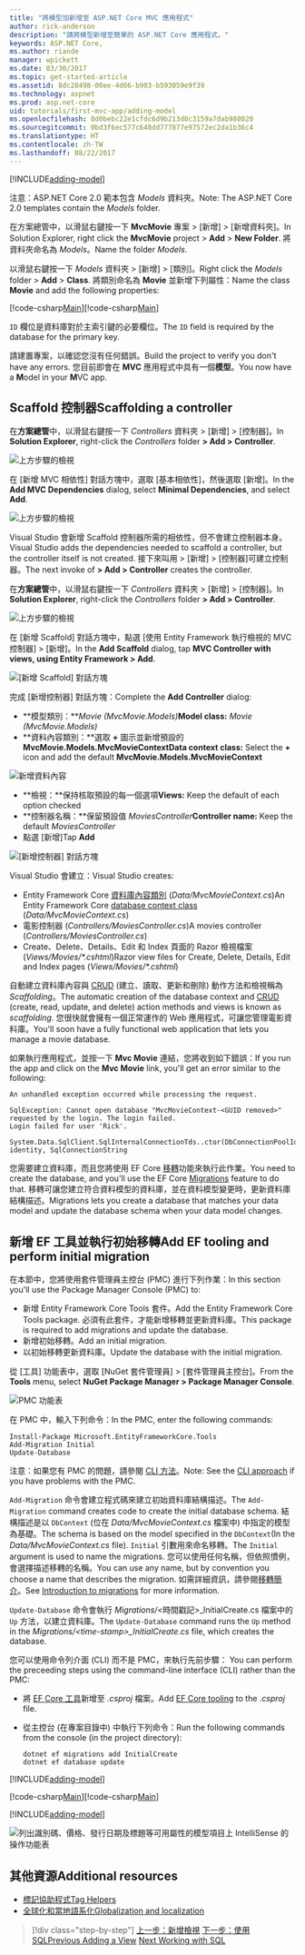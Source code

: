 ```yaml
---
title: "將模型加新增至 ASP.NET Core MVC 應用程式"
author: rick-anderson
description: "請將模型新增至簡單的 ASP.NET Core 應用程式。"
keywords: ASP.NET Core,
ms.author: riande
manager: wpickett
ms.date: 03/30/2017
ms.topic: get-started-article
ms.assetid: 8dc28498-00ee-4d66-b903-b593059e9f39
ms.technology: aspnet
ms.prod: asp.net-core
uid: tutorials/first-mvc-app/adding-model
ms.openlocfilehash: 8d0bebc22e1cfdc6d9b213d0c3159a7dab988020
ms.sourcegitcommit: 0bd3f6ec577c648dd777877e97572ec2da1b36c4
ms.translationtype: HT
ms.contentlocale: zh-TW
ms.lasthandoff: 08/22/2017
---
```

[!INCLUDE[adding-model](../../includes/mvc-intro/adding-model1.md)]

<span data-ttu-id="b1db3-104">注意：ASP.NET Core 2.0 範本包含 *Models* 資料夾。</span><span class="sxs-lookup"><span data-stu-id="b1db3-104">Note: The ASP.NET Core 2.0 templates contain the *Models* folder.</span></span>

<span data-ttu-id="b1db3-105">在方案總管中，以滑鼠右鍵按一下 **MvcMovie** 專案 > [新增] > [新增資料夾]。</span><span class="sxs-lookup"><span data-stu-id="b1db3-105">In Solution Explorer, right click the **MvcMovie** project > **Add** > **New Folder**.</span></span> <span data-ttu-id="b1db3-106">將資料夾命名為 *Models*。</span><span class="sxs-lookup"><span data-stu-id="b1db3-106">Name the folder *Models*.</span></span>

<span data-ttu-id="b1db3-107">以滑鼠右鍵按一下 *Models* 資料夾 > [新增] > [類別]。</span><span class="sxs-lookup"><span data-stu-id="b1db3-107">Right click the *Models* folder > **Add** > **Class**.</span></span> <span data-ttu-id="b1db3-108">將類別命名為 **Movie** 並新增下列屬性：</span><span class="sxs-lookup"><span data-stu-id="b1db3-108">Name the class **Movie** and add the following properties:</span></span>

<span data-ttu-id="b1db3-109">[!code-csharp[Main](../../tutorials/first-mvc-app/start-mvc/sample/MvcMovie/Models/MovieNoEF.cs?name=snippet_1)]</span><span class="sxs-lookup"><span data-stu-id="b1db3-109">[!code-csharp[Main](../../tutorials/first-mvc-app/start-mvc/sample/MvcMovie/Models/MovieNoEF.cs?name=snippet_1)]</span></span>

<span data-ttu-id="b1db3-110">`ID` 欄位是資料庫對於主索引鍵的必要欄位。</span><span class="sxs-lookup"><span data-stu-id="b1db3-110">The `ID` field is required by the database for the primary key.</span></span> 

<span data-ttu-id="b1db3-111">請建置專案，以確認您沒有任何錯誤。</span><span class="sxs-lookup"><span data-stu-id="b1db3-111">Build the project to verify you don't have any errors.</span></span> <span data-ttu-id="b1db3-112">您目前即會在 **MVC** 應用程式中具有一個**模型**。</span><span class="sxs-lookup"><span data-stu-id="b1db3-112">You now have a **M**odel in your **M**VC app.</span></span>

## <a name="scaffolding-a-controller"></a><span data-ttu-id="b1db3-113">Scaffold 控制器</span><span class="sxs-lookup"><span data-stu-id="b1db3-113">Scaffolding a controller</span></span>

<span data-ttu-id="b1db3-114">在**方案總管**中，以滑鼠右鍵按一下 *Controllers* 資料夾 > [新增] > [控制器]。</span><span class="sxs-lookup"><span data-stu-id="b1db3-114">In **Solution Explorer**, right-click the *Controllers* folder **> Add > Controller**.</span></span>

![上方步驟的檢視](adding-model/_static/add_controller.png)

<span data-ttu-id="b1db3-116">在 [新增 MVC 相依性] 對話方塊中，選取 [基本相依性]，然後選取 [新增]。</span><span class="sxs-lookup"><span data-stu-id="b1db3-116">In the **Add MVC Dependencies** dialog, select **Minimal Dependencies**, and select **Add**.</span></span>

![上方步驟的檢視](adding-model/_static/add_depend.png)

<span data-ttu-id="b1db3-118">Visual Studio 會新增 Scaffold 控制器所需的相依性，但不會建立控制器本身。</span><span class="sxs-lookup"><span data-stu-id="b1db3-118">Visual Studio adds the dependencies needed to scaffold a controller, but the controller itself is not created.</span></span> <span data-ttu-id="b1db3-119">接下來叫用 > [新增] > [控制器]可建立控制器。</span><span class="sxs-lookup"><span data-stu-id="b1db3-119">The next invoke of **> Add > Controller** creates the controller.</span></span> 

<span data-ttu-id="b1db3-120">在**方案總管**中，以滑鼠右鍵按一下 *Controllers* 資料夾 > [新增] > [控制器]。</span><span class="sxs-lookup"><span data-stu-id="b1db3-120">In **Solution Explorer**, right-click the *Controllers* folder **> Add > Controller**.</span></span>

![上方步驟的檢視](adding-model/_static/add_controller.png)

<span data-ttu-id="b1db3-122">在 [新增 Scaffold] 對話方塊中，點選 [使用 Entity Framework 執行檢視的 MVC 控制器] > [新增]。</span><span class="sxs-lookup"><span data-stu-id="b1db3-122">In the **Add Scaffold** dialog, tap **MVC Controller with views, using Entity Framework > Add**.</span></span>

![[新增 Scaffold] 對話方塊](adding-model/_static/add_scaffold2.png)

<span data-ttu-id="b1db3-124">完成 [新增控制器] 對話方塊：</span><span class="sxs-lookup"><span data-stu-id="b1db3-124">Complete the **Add Controller** dialog:</span></span>

* <span data-ttu-id="b1db3-125">**模型類別：***Movie (MvcMovie.Models)*</span><span class="sxs-lookup"><span data-stu-id="b1db3-125">**Model class:** *Movie (MvcMovie.Models)*</span></span>
* <span data-ttu-id="b1db3-126">**資料內容類別：**選取 **+** 圖示並新增預設的 **MvcMovie.Models.MvcMovieContext**</span><span class="sxs-lookup"><span data-stu-id="b1db3-126">**Data context class:** Select the **+** icon and add the default **MvcMovie.Models.MvcMovieContext**</span></span>

![新增資料內容](adding-model/_static/dc.png)

* <span data-ttu-id="b1db3-128">**檢視：**保持核取預設的每一個選項</span><span class="sxs-lookup"><span data-stu-id="b1db3-128">**Views:** Keep the default of each option checked</span></span>
* <span data-ttu-id="b1db3-129">**控制器名稱：**保留預設值 *MoviesController*</span><span class="sxs-lookup"><span data-stu-id="b1db3-129">**Controller name:** Keep the default *MoviesController*</span></span>
* <span data-ttu-id="b1db3-130">點選 [新增]</span><span class="sxs-lookup"><span data-stu-id="b1db3-130">Tap **Add**</span></span>

![[新增控制器] 對話方塊](adding-model/_static/add_controller2.png)

<span data-ttu-id="b1db3-132">Visual Studio 會建立：</span><span class="sxs-lookup"><span data-stu-id="b1db3-132">Visual Studio creates:</span></span>

* <span data-ttu-id="b1db3-133">Entity Framework Core [資料庫內容類別](xref:data/ef-mvc/intro#create-the-database-context) (*Data/MvcMovieContext.cs*)</span><span class="sxs-lookup"><span data-stu-id="b1db3-133">An Entity Framework Core [database context class](xref:data/ef-mvc/intro#create-the-database-context) (*Data/MvcMovieContext.cs*)</span></span>
* <span data-ttu-id="b1db3-134">電影控制器 (*Controllers/MoviesController.cs*)</span><span class="sxs-lookup"><span data-stu-id="b1db3-134">A movies controller (*Controllers/MoviesController.cs*)</span></span>
* <span data-ttu-id="b1db3-135">Create、Delete、Details、Edit 和 Index 頁面的 Razor 檢視檔案 (*Views/Movies/&ast;.cshtml*)</span><span class="sxs-lookup"><span data-stu-id="b1db3-135">Razor view files for Create, Delete, Details, Edit and Index pages (*Views/Movies/&ast;.cshtml*)</span></span>

<span data-ttu-id="b1db3-136">自動建立資料庫內容與 [CRUD](https://en.wikipedia.org/wiki/Create,_read,_update_and_delete) (建立、讀取、更新和刪除) 動作方法和檢視稱為 *Scaffolding*。</span><span class="sxs-lookup"><span data-stu-id="b1db3-136">The automatic creation of the database context and [CRUD](https://en.wikipedia.org/wiki/Create,_read,_update_and_delete) (create, read, update, and delete) action methods and views is known as *scaffolding*.</span></span> <span data-ttu-id="b1db3-137">您很快就會擁有一個正常運作的 Web 應用程式，可讓您管理電影資料庫。</span><span class="sxs-lookup"><span data-stu-id="b1db3-137">You'll soon have a fully functional web application that lets you manage a movie database.</span></span>

<span data-ttu-id="b1db3-138">如果執行應用程式，並按一下 **Mvc Movie** 連結，您將收到如下錯誤：</span><span class="sxs-lookup"><span data-stu-id="b1db3-138">If you run the app and click on the **Mvc Movie** link, you'll get an error similar to the following:</span></span>

```
An unhandled exception occurred while processing the request.

SqlException: Cannot open database "MvcMovieContext-<GUID removed>" requested by the login. The login failed.
Login failed for user 'Rick'.

System.Data.SqlClient.SqlInternalConnectionTds..ctor(DbConnectionPoolIdentity identity, SqlConnectionString 
```

<span data-ttu-id="b1db3-139">您需要建立資料庫，而且您將使用 EF Core [移轉](xref:data/ef-mvc/migrations)功能來執行此作業。</span><span class="sxs-lookup"><span data-stu-id="b1db3-139">You need to create the database, and you'll use the EF Core [Migrations](xref:data/ef-mvc/migrations) feature to do that.</span></span> <span data-ttu-id="b1db3-140">移轉可讓您建立符合資料模型的資料庫，並在資料模型變更時，更新資料庫結構描述。</span><span class="sxs-lookup"><span data-stu-id="b1db3-140">Migrations lets you create a database that matches your data model and update the database schema when your data model changes.</span></span>

## <a name="add-ef-tooling-and-perform-initial-migration"></a><span data-ttu-id="b1db3-141">新增 EF 工具並執行初始移轉</span><span class="sxs-lookup"><span data-stu-id="b1db3-141">Add EF tooling and perform initial migration</span></span>

<span data-ttu-id="b1db3-142">在本節中，您將使用套件管理員主控台 (PMC) 進行下列作業：</span><span class="sxs-lookup"><span data-stu-id="b1db3-142">In this section you'll use the Package Manager Console (PMC) to:</span></span>

* <span data-ttu-id="b1db3-143">新增 Entity Framework Core Tools 套件。</span><span class="sxs-lookup"><span data-stu-id="b1db3-143">Add the Entity Framework Core Tools package.</span></span> <span data-ttu-id="b1db3-144">必須有此套件，才能新增移轉並更新資料庫。</span><span class="sxs-lookup"><span data-stu-id="b1db3-144">This package is required to add migrations and update the database.</span></span>
* <span data-ttu-id="b1db3-145">新增初始移轉。</span><span class="sxs-lookup"><span data-stu-id="b1db3-145">Add an initial migration.</span></span>
* <span data-ttu-id="b1db3-146">以初始移轉更新資料庫。</span><span class="sxs-lookup"><span data-stu-id="b1db3-146">Update the database with the initial migration.</span></span>

<span data-ttu-id="b1db3-147">從 [工具] 功能表中，選取 [NuGet 套件管理員] > [套件管理員主控台]。</span><span class="sxs-lookup"><span data-stu-id="b1db3-147">From the **Tools** menu, select **NuGet Package Manager > Package Manager Console**.</span></span>

<!-- following image shared with uid: tutorials/razor-pages/model -->
  ![PMC 功能表](adding-model/_static/pmc.png)

<span data-ttu-id="b1db3-149">在 PMC 中，輸入下列命令：</span><span class="sxs-lookup"><span data-stu-id="b1db3-149">In the PMC, enter the following commands:</span></span>

``` PMC
Install-Package Microsoft.EntityFrameworkCore.Tools
Add-Migration Initial
Update-Database
```

<span data-ttu-id="b1db3-150">注意：如果您有 PMC 的問題，請參閱 [CLI 方法](#cli)。</span><span class="sxs-lookup"><span data-stu-id="b1db3-150">Note: See the [CLI approach](#cli) if you have problems with the PMC.</span></span>

<span data-ttu-id="b1db3-151">`Add-Migration` 命令會建立程式碼來建立初始資料庫結構描述。</span><span class="sxs-lookup"><span data-stu-id="b1db3-151">The `Add-Migration` command creates code to create the initial database schema.</span></span> <span data-ttu-id="b1db3-152">結構描述是以 `DbContext` (位在 *Data/MvcMovieContext.cs* 檔案中) 中指定的模型為基礎。</span><span class="sxs-lookup"><span data-stu-id="b1db3-152">The schema is based on the model specified in the `DbContext`(In the *Data/MvcMovieContext.cs* file).</span></span> <span data-ttu-id="b1db3-153">`Initial` 引數用來命名移轉。</span><span class="sxs-lookup"><span data-stu-id="b1db3-153">The `Initial` argument is used to name the migrations.</span></span> <span data-ttu-id="b1db3-154">您可以使用任何名稱，但依照慣例，會選擇描述移轉的名稱。</span><span class="sxs-lookup"><span data-stu-id="b1db3-154">You can use any name, but by convention you choose a name that describes the migration.</span></span> <span data-ttu-id="b1db3-155">如需詳細資訊，請參閱[移轉簡介](xref:data/ef-mvc/migrations#introduction-to-migrations)。</span><span class="sxs-lookup"><span data-stu-id="b1db3-155">See [Introduction to migrations](xref:data/ef-mvc/migrations#introduction-to-migrations) for more information.</span></span>

<span data-ttu-id="b1db3-156">`Update-Database` 命令會執行 *Migrations/*\<時間戳記>_InitialCreate.cs 檔案中的 `Up` 方法，以建立資料庫。</span><span class="sxs-lookup"><span data-stu-id="b1db3-156">The `Update-Database` command runs the `Up` method in the *Migrations/\<time-stamp>_InitialCreate.cs* file, which creates the database.</span></span>

<span data-ttu-id="b1db3-157"><a name="cli"></a> 您可以使用命令列介面 (CLI) 而不是 PMC，來執行先前步驟：</span><span class="sxs-lookup"><span data-stu-id="b1db3-157"><a name="cli"></a> You can perform the preceeding steps using the command-line interface (CLI) rather than the PMC:</span></span>

* <span data-ttu-id="b1db3-158">將 [EF Core 工具](xref:data/ef-mvc/migrations#entity-framework-core-nuget-packages-for-migrations)新增至 *.csproj* 檔案。</span><span class="sxs-lookup"><span data-stu-id="b1db3-158">Add [EF Core tooling](xref:data/ef-mvc/migrations#entity-framework-core-nuget-packages-for-migrations) to the *.csproj* file.</span></span>
* <span data-ttu-id="b1db3-159">從主控台 (在專案目錄中) 中執行下列命令：</span><span class="sxs-lookup"><span data-stu-id="b1db3-159">Run the following commands from the console (in the project directory):</span></span>

  ```console
  dotnet ef migrations add InitialCreate
  dotnet ef database update
  ```     
  

[!INCLUDE[adding-model](../../includes/mvc-intro/adding-model3.md)]

<span data-ttu-id="b1db3-160">[!code-csharp[Main](../../tutorials/first-mvc-app/start-mvc/sample/MvcMovie/Startup.cs?name=ConfigureServices&highlight=6-7)]</span><span class="sxs-lookup"><span data-stu-id="b1db3-160">[!code-csharp[Main](../../tutorials/first-mvc-app/start-mvc/sample/MvcMovie/Startup.cs?name=ConfigureServices&highlight=6-7)]</span></span>

[!INCLUDE[adding-model](../../includes/mvc-intro/adding-model4.md)]

![列出識別碼、價格、發行日期及標題等可用屬性的模型項目上 IntelliSense 的操作功能表](adding-model/_static/ints.png)

## <a name="additional-resources"></a><span data-ttu-id="b1db3-162">其他資源</span><span class="sxs-lookup"><span data-stu-id="b1db3-162">Additional resources</span></span>

* [<span data-ttu-id="b1db3-163">標記協助程式</span><span class="sxs-lookup"><span data-stu-id="b1db3-163">Tag Helpers</span></span>](xref:mvc/views/tag-helpers/intro)
* [<span data-ttu-id="b1db3-164">全球化和當地語系化</span><span class="sxs-lookup"><span data-stu-id="b1db3-164">Globalization and localization</span></span>](xref:fundamentals/localization)

>[!div class="step-by-step"]
<span data-ttu-id="b1db3-165">[上一步：新增檢視](adding-view.md)
[下一步：使用 SQL](working-with-sql.md)</span><span class="sxs-lookup"><span data-stu-id="b1db3-165">[Previous Adding a View](adding-view.md)
[Next Working with SQL](working-with-sql.md)</span></span>  
